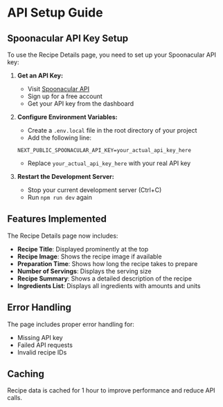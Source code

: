 # API Setup Guide

## Spoonacular API Key Setup

To use the Recipe Details page, you need to set up your Spoonacular API key:

1. **Get an API Key:**
   - Visit [Spoonacular API](https://spoonacular.com/food-api)
   - Sign up for a free account
   - Get your API key from the dashboard

2. **Configure Environment Variables:**
   - Create a `.env.local` file in the root directory of your project
   - Add the following line:
   ```
   NEXT_PUBLIC_SPOONACULAR_API_KEY=your_actual_api_key_here
   ```
   - Replace `your_actual_api_key_here` with your real API key

3. **Restart the Development Server:**
   - Stop your current development server (Ctrl+C)
   - Run `npm run dev` again

## Features Implemented

The Recipe Details page now includes:

- **Recipe Title**: Displayed prominently at the top
- **Recipe Image**: Shows the recipe image if available
- **Preparation Time**: Shows how long the recipe takes to prepare
- **Number of Servings**: Displays the serving size
- **Recipe Summary**: Shows a detailed description of the recipe
- **Ingredients List**: Displays all ingredients with amounts and units

## Error Handling

The page includes proper error handling for:
- Missing API key
- Failed API requests
- Invalid recipe IDs

## Caching

Recipe data is cached for 1 hour to improve performance and reduce API calls. 